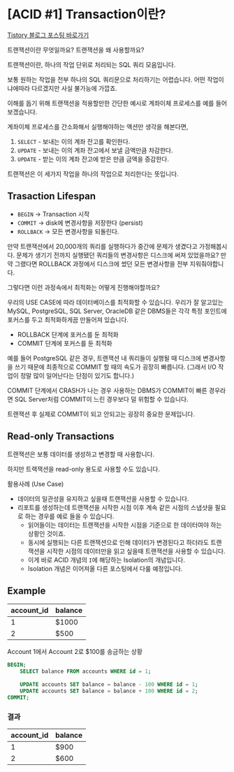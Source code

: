 # [ACID #1] Transaction이란?

[Tistory 블로그 포스팅 바로가기](https://seunghyunson.tistory.com/10)

트랜잭션이란 무엇일까요? 트랜잭션을 왜 사용할까요?

트랜잭션이란, 하나의 작업 단위로 처리되는 SQL 쿼리 모음입니다.

보통 원하는 작업을 전부 하나의 SQL 쿼리문으로 처리하기는 어렵습니다. 어떤 작업이냐에따라 다르겠지만 사실 불가능에 가깝죠.

이해를 돕기 위해 트랜잭션을 적용할만한 간단한 예시로 계좌이체 프로세스를 예를 들어보겠습니다.

계좌이체 프로세스를 간소화해서 실행해야하는 액션만 생각을 해본다면,

1. `SELECT` - 보내는 이의 계좌 잔고를 확인한다.
2. `UPDATE` - 보내는 이의 계좌 잔고에서 보낼 금액만큼 차감한다.
3. `UPDATE` - 받는 이의 계좌 잔고에 받은 만큼 금액을 증감한다.

트랜잭션은 이 세가지 작업을 하나의 작업으로 처리한다는 뜻입니다.

## Trasaction Lifespan

- `BEGIN` → Transaction 시작
- `COMMIT` → disk에 변경사항을 저장한다 (persist)
- `ROLLBACK` → 모든 변경사항을 되돌린다.
  
만약 트랜잭션에서 20,000개의 쿼리를 실행하다가 중간에 문제가 생겼다고 가정해봅시다. 문제가 생기기 전까지 실행됐던 쿼리들의 변경사항은 디스크에 써져 있었을까요? 만약 그랬다면 ROLLBACK 과정에서 디스크에 썼던 모든 변경사항을 전부 지워줘야합니다.

그렇다면 이런 과정속에서 최적화는 어떻게 진행해야할까요?

우리의 USE CASE에 따라 데이터베이스를 최적화할 수 있습니다. 우리가 잘 알고있는 MySQL, PostgreSQL, SQL Server, OracleDB 같은 DBMS들은 각각 특정 포인트에 포커스를 두고 최적화하게끔 만들어져 있습니다.

- ROLLBACK 단계에 포커스를 둔 최적화
- COMMIT 단계에 포커스를 둔 최적화

예를 들어 PostgreSQL 같은 경우, 트랜잭션 내 쿼리들이 실행될 때 디스크에 변경사항을 쓰기 때문에 최종적으로 COMMIT 할 때의 속도가 굉장히 빠릅니다. (그래서 I/O 작업이 정말 많이 일어난다는 단점이 있기도 합니다.)

COMMIT 단계에서 CRASH가 나는 경우 사용하는 DBMS가 COMMIT이 빠른 경우라면 SQL Server처럼 COMMIT이 느린 경우보다 덜 위험할 수 있습니다.

트랜잭션 후 실제로 COMMIT이 되고 안되고는 굉장히 중요한 문제입니다.

## Read-only Transactions

트랜잭션은 보통 데이터를 생성하고 변경할 때 사용합니다.

하지만 트랙잭션을 read-only 용도로 사용할 수도 있습니다.

활용사례 (Use Case)
- 데이터의 일관성을 유지하고 싶을때 트랜잭션을 사용할 수 있습니다.
- 리포트를 생성하는데 트랜잭션을 시작한 시점 이후 계속 같은 시점의 스냅샷을 필요로 하는 경우를 예로 들을 수 있습니다.
  - 읽어들이는 데이터는 트랜잭션을 시작한 시점을 기준으로 한 데이터여야 하는 상황인 것이죠.
  - 동시에 실행되는 다른 트랜잭션으로 인해 데이터가 변경된다고 하더라도 트랜잭션을 시작한 시점의 데이터만을 읽고 싶을때 트랜잭션을 사용할 수 있습니다.
  - 이게 바로 ACID 개념의 `I`에 해당하는 Isolation의 개념입니다.
  - Isolation 개념은 이어져올 다른 포스팅에서 다룰 예정입니다.

## Example

| account_id | balance |
|------------|---------|
| 1          | $1000   |
| 2          | $500    |

Account 1에서 Account 2로 $100를 송금하는 상황

```sql
BEGIN;
    SELECT balance FROM accounts WHERE id = 1;
    
    UPDATE accounts SET balance = balance - 100 WHERE id = 1;
    UPDATE accounts SET balance = balance + 100 WHERE id = 2;
COMMIT;
```

### 결과
| account_id | balance |
|------------|---------|
| 1          | $900    |
| 2          | $600    |
